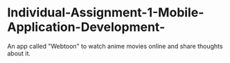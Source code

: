 # Individual-Assignment-1-Mobile-Application-Development-
An app called "Webtoon" to watch anime movies online and share thoughts about it.
